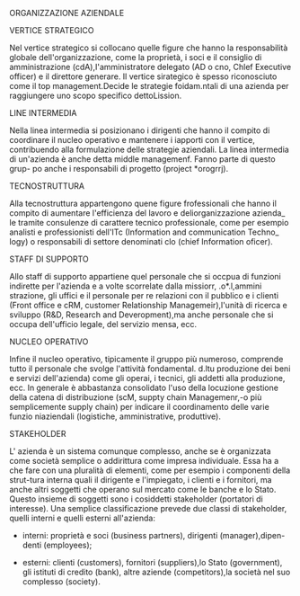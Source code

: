 ORGANIZZAZIONE AZIENDALE

VERTICE STRATEGICO

Nel vertice strategico si collocano quelle figure che hanno la responsabilità globale dell'organizzazione, come la proprietà, i soci e il consiglio
di amministrazione (cdA),I'amministratore delegato (AD o cno, Chlef Executive officer) e il direttore generare. 
Il vertice sirategico è spesso riconosciuto come il top management.Decide le strategie foidam.ntali di una azienda per raggiungere uno scopo specifico dettoLission.

LINE INTERMEDIA

Nella linea intermedia si posizionano i dirigenti che hanno il compito di coordinare il nucleo operativo e mantenere i iapporti con il vertice, 
contribuendo alla formulazione delle strategie aziendali. La linea intermedia di un'azienda è anche detta middle managemenf. Fanno parte di questo grup-
po anche i responsabili di progetto (project *orogrrj).

TECNOSTRUTTURA

Alla tecnostruttura appartengono quene figure frofessionali che hanno il
compito di aumentare l'efficienza del lavoro e deliorganizzazione azienda_
le tramite consulenze di carattere tecnico professionale, come per esempio
analisti e professionisti dell'ITc (Information and communication Techno_
logy) o responsabili di settore denominati clo (chief Information oficer).

STAFF DI SUPPORTO

Allo staff di supporto appartiene quel personale che si occpua  di funzioni indirette per l'azienda e a volte scorrelate dalla missiorr, .o*.l,ammini strazione, gli uffici e il personale per re relazioni con il pubblico e i clienti (Front office e cRM, customer Relationship Managemeir),l'unità di ricerca e sviluppo (R&D, Research and Deveropment),ma anche personale che si occupa dell'ufficio legale, del servizio mensa, ecc.

NUCLEO OPERATIVO

Infine il nucleo operativo, tipicamente il gruppo più numeroso, comprende
tutto il personale che svolge l'attività fondamental. d.ltu produzione dei beni
e servizi dell'azienda) come gli operai, i tecnici, gli addetti alla produzione, ecc.
In generale è abbastanza consolidato l'uso della locuzione gestione della catena di distribuzione (scM, suppty chain Managemenr,-o più semplicemente supply chain) per indicare il coordinamento delle varie funzio niaziendali (logistiche, amministrative, produttive).

STAKEHOLDER


L' azienda è un sistema comunque complesso, anche se è organizzata come
società semplice o addirittura come impresa individuale. Essa ha a che fare con una pluralità di elementi, come per esempio i componenti della strut-tura interna quali il dirigente e l'impiegato, i clienti e i fornitori, ma anche altri soggetti che operano sul mercato come le banche e lo Stato. Questo insieme di soggetti sono i cosiddetti stakeholder (portatori di interesse).
Una semplice classificazione prevede due classi di stakeholder, quelli interni e quelli esterni all'azienda:

* interni: proprietà e soci (business partners), dirigenti (manager),dipen-
denti (employees);

* esterni: clienti (customers), fornitori (suppliers),lo Stato (government),
gli istituti di credito (bank), altre aziende (competitors),la società nel
suo complesso (society).
